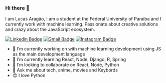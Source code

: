 ### Hi there 👋

<!--
**lucaasaragao/lucaasaragao** is a ✨ _special_ ✨ repository because its `README.md` (this file) appears on your GitHub profile.
-->
I am Lucas Aragão, I am a student at the Federal University of Paraiba and I currently work with machine learning. Passionate about creative solutions and crazy about the JavaScript ecosystem.

[![Linkedin Badge](https://img.shields.io/badge/-LucasAragao-blue?style=flat-square&logo=Linkedin&logoColor=white&link=https://www.linkedin.com/in/lucas-aragao-magno/)](https://www.linkedin.com/in/lucas-aragao-magno/)
[![Gmail Badge](https://img.shields.io/badge/-lucas.magno@dcx.ufpb.br-c14438?style=flat-square&logo=Gmail&logoColor=white&link=mailto:lucas.magno@dcx.ufpb.br)](mailto:lucas.magno@dcx.ufpb.br)
[![Instagram Badge](https://img.shields.io/badge/-LucaasAragao1-blue?style=flat-square&logo=Instagram&logoColor=white&link=https://www.instagram.com/lucaasaragao1/)](https://www.instagram.com/lucaasaragao1/)

- 🔭 I’m currently working on with machine learning development using JS as the main development language
- 🌱 I’m currently learning React, Node, Django, R, Spring
- 👯 I’m looking to collaborate on React, Node, Python
- 💬 Ask me about tech, anime, movies and Keybords
- 😍 I love Python

